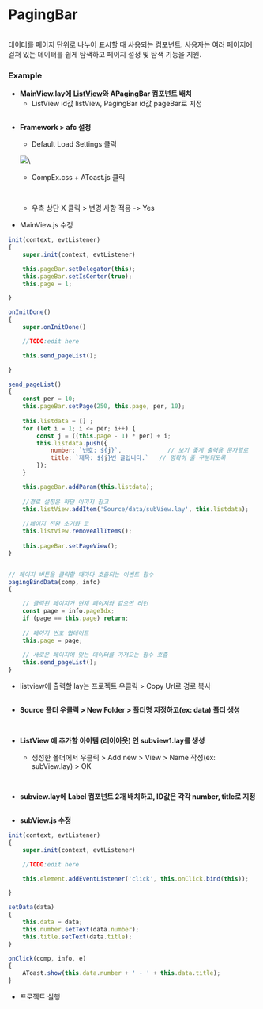 # PagingBar

<figure><img src="../../.gitbook/assets/image (1) (1) (1) (1) (1) (1) (1) (1) (1) (1) (1) (1) (1) (1).png" alt=""><figcaption></figcaption></figure>

데이터를 페이지 단위로 나누어 표시할 때 사용되는 컴포넌트. 사용자는 여러 페이지에 걸쳐 있는 데이터를 쉽게 탐색하고  페이지 설정 및 탐색 기능을 지원.



### Example

* **MainView.lay에** [**ListView**](14-listview/)**와 APagingBar 컴포넌트 배치**
  * ListView id값 listView, PagingBar id값 pageBar로 지정

<figure><img src="../../.gitbook/assets/image (1) (1) (1) (1) (1) (1) (1) (1) (1) (1) (1) (1) (1) (1) (1).png" alt=""><figcaption></figcaption></figure>



*   **Framework > afc 설정**

    * Default Load Settings 클릭

    ![](../../.gitbook/assets/afc.png)\


    * CompEx.css + AToast.js 클릭

    <div align="left"><figure><img src="../../.gitbook/assets/image (2) (1) (1) (1) (1) (1) (1).png" alt=""><figcaption></figcaption></figure> <figure><img src="../../.gitbook/assets/image (6) (1) (1) (1) (1) (1) (1).png" alt=""><figcaption></figcaption></figure></div>



    * 우측 상단 X 클릭 > 변경 사항 적용 -> Yes


* MainView.js 수정

```javascript
init(context, evtListener)
{
    super.init(context, evtListener)

    this.pageBar.setDelegator(this);
    this.pageBar.setIsCenter(true);
    this.page = 1;

}

onInitDone()
{
    super.onInitDone()

    //TODO:edit here

    this.send_pageList();

}

send_pageList() 
{ 
    const per = 10;
    this.pageBar.setPage(250, this.page, per, 10); 
    
    this.listdata = [] ;
    for (let i = 1; i <= per; i++) {
        const j = ((this.page - 1) * per) + i;
        this.listdata.push({
            number: `번호: ${j}`,             // 보기 좋게 출력용 문자열로
            title: `제목: ${j}번 글입니다.`   // 명확히 줄 구분되도록
        });
    }

    this.pageBar.addParam(this.listdata);
    
    //경로 설정은 하단 이미지 참고
    this.listView.addItem('Source/data/subView.lay', this.listdata);
    
    //페이지 전환 초기화 코
    this.listView.removeAllItems();
    
    this.pageBar.setPageView();  
}


// 페이지 버튼을 클릭할 때마다 호출되는 이벤트 함수 
pagingBindData(comp, info) 
{ 

    // 클릭된 페이지가 현재 페이지와 같으면 리턴 
    const page = info.pageIdx; 
    if (page == this.page) return; 
    
    // 페이지 번호 업데이트 
    this.page = page; 
    
    // 새로운 페이지에 맞는 데이터를 가져오는 함수 호출 
    this.send_pageList(); 
}
```

* listview에 출력할 lay는 프로젝트 우클릭 > Copy Url로 경로 복사

<div align="left"><figure><img src="../../.gitbook/assets/image (7) (1) (1) (1) (1).png" alt=""><figcaption></figcaption></figure></div>



* **Source 폴더 우클릭 > New Folder > 폴더명 지정하고(ex: data) 폴더 생성**

<div><figure><img src="../../.gitbook/assets/image (3) (1) (1) (1) (1) (1) (1).png" alt=""><figcaption></figcaption></figure> <figure><img src="../../.gitbook/assets/스크린샷 2025-07-10 111128.png" alt=""><figcaption></figcaption></figure></div>



*   **ListView 에 추가할 아이템 (레이아웃) 인 subview1.lay를 생성**

    * 생성한 폴더에서 우클릭 > Add new > View > Name 작성(ex: subView.lay) > OK

    <div align="left"><figure><img src="../../.gitbook/assets/image (4) (1) (1) (1) (1) (1) (1).png" alt=""><figcaption></figcaption></figure> <figure><img src="../../.gitbook/assets/스크린샷 2025-07-10 111824.png" alt=""><figcaption></figcaption></figure></div>





* **subview.lay에 Label 컴포넌트 2개 배치하고, ID값은 각각 number, title로 지정**

<figure><img src="../../.gitbook/assets/image (5) (1) (1) (1) (1) (1) (1).png" alt=""><figcaption></figcaption></figure>



* **subView.js 수정**

```javascript
init(context, evtListener)
{
    super.init(context, evtListener)

    //TODO:edit here

    this.element.addEventListener('click', this.onClick.bind(this));

}

setData(data)
{
    this.data = data;
    this.number.setText(data.number);
    this.title.setText(data.title);
}

onClick(comp, info, e)
{
    AToast.show(this.data.number + ' - ' + this.data.title);
}
```



* 프로젝트 실행

<div align="left"><figure><img src="../../.gitbook/assets/화면 녹화 중 2025-07-10 151449.gif" alt=""><figcaption></figcaption></figure></div>
